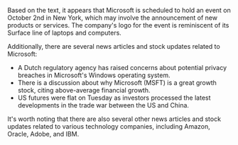Based on the text, it appears that Microsoft is scheduled to hold an event on October 2nd in New York, which may involve the announcement of new products or services. The company's logo for the event is reminiscent of its Surface line of laptops and computers.

Additionally, there are several news articles and stock updates related to Microsoft:

* A Dutch regulatory agency has raised concerns about potential privacy breaches in Microsoft's Windows operating system.
* There is a discussion about why Microsoft (MSFT) is a great growth stock, citing above-average financial growth.
* US futures were flat on Tuesday as investors processed the latest developments in the trade war between the US and China.

It's worth noting that there are also several other news articles and stock updates related to various technology companies, including Amazon, Oracle, Adobe, and IBM.